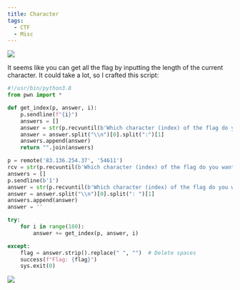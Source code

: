 ```yaml
---
title: Character
tags:
  - CTF
  - Misc
---
```

![](Pasted%20image%2020241013143822.png)

It seems like you can get all the flag by inputting the length of the current character. It could take a lot, so I crafted this script:

```python
#!/usr/bin/python3.8
from pwn import *

def get_index(p, answer, i):
    p.sendline(f"{i}")
    answers = []
    answer = str(p.recvuntil(b'Which character (index) of the flag do you want? Enter an index: '))
    answer = answer.split("\\n")[0].split(":")[1]
    answers.append(answer)
    return "".join(answers)

p = remote('83.136.254.37', '54611')
rcv = str(p.recvuntil(b'Which character (index) of the flag do you want? Enter an index: '))
answers = []
p.sendline(b'1')
answer = str(p.recvuntil(b'Which character (index) of the flag do you want? Enter an index: '))
answer = answer.split("\\n")[0].split(": ")[1]
answers.append(answer)
answer = ''

try:
    for i in range(180):
        answer += get_index(p, answer, i)

except:
    flag = answer.strip().replace(" ", "")  # Delete spaces
    success(f"Flag: {flag}")
    sys.exit(0)
```

![](Pasted%20image%2020241013143923.png)